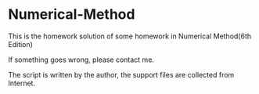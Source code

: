 # Numerical-Method
This is the homework solution of some homework in Numerical Method(6th Edition) 

If something goes wrong, please contact me.

The script is written by the author,
the support files are collected from Internet.
